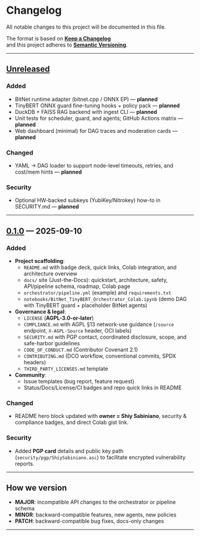 # Changelog
All notable changes to this project will be documented in this file.

The format is based on **[Keep a Changelog](https://keepachangelog.com/en/1.0.0/)**  
and this project adheres to **[Semantic Versioning](https://semver.org/spec/v2.0.0.html)**.

---

## [Unreleased]
### Added
- BitNet runtime adapter (bitnet.cpp / ONNX EP) — **planned**
- TinyBERT ONNX guard fine-tuning hooks + policy pack — **planned**
- DuckDB + FAISS RAG backend with ingest CLI — **planned**
- Unit tests for scheduler, guard, and agents; GitHub Actions matrix — **planned**
- Web dashboard (minimal) for DAG traces and moderation cards — **planned**

### Changed
- YAML → DAG loader to support node-level timeouts, retries, and cost/mem hints — **planned**

### Security
- Optional HW-backed subkeys (YubiKey/Nitrokey) how-to in SECURITY.md — **planned**

---

## [0.1.0] — 2025-09-10
### Added
- **Project scaffolding**:
  - `README.md` with badge deck, quick links, Colab integration, and architecture overview
  - `docs/` site (Just-the-Docs): quickstart, architecture, safety, API/pipeline schema, roadmap, Colab page
  - `orchestrator/pipeline.yml` (example) and `requirements.txt`
  - `notebooks/BitNet_TinyBERT_Orchestrator_Colab.ipynb` (demo DAG with TinyBERT guard + placeholder BitNet agents)
- **Governance & legal**:
  - `LICENSE` (**AGPL-3.0-or-later**)
  - `COMPLIANCE.md` with AGPL §13 network-use guidance (`/source` endpoint, `X-AGPL-Source` header, OCI labels)
  - `SECURITY.md` with PGP contact, coordinated disclosure, scope, and safe-harbor guidelines
  - `CODE_OF_CONDUCT.md` (Contributor Covenant 2.1)
  - `CONTRIBUTING.md` (DCO workflow, conventional commits, SPDX headers)
  - `THIRD_PARTY_LICENSES.md` template
- **Community**:
  - Issue templates (bug report, feature request)
  - Status/Docs/License/CI badges and repo quick links in README

### Changed
- README hero block updated with **owner = Shiy Sabiniano**, security & compliance badges, and direct Colab gist link.

### Security
- Added **PGP card** details and public key path (`security/pgp/ShiySabiniano.asc`) to facilitate encrypted vulnerability reports.

---

## How we version
- **MAJOR**: incompatible API changes to the orchestrator or pipeline schema  
- **MINOR**: backward-compatible features, new agents, new policies  
- **PATCH**: backward-compatible bug fixes, docs-only changes

---

[Unreleased]: https://github.com/ShiySabiniano/bitnet-hybrid-orchestrator/compare/v0.1.0...HEAD
[0.1.0]: https://github.com/ShiySabiniano/bitnet-hybrid-orchestrator/releases/tag/v0.1.0
